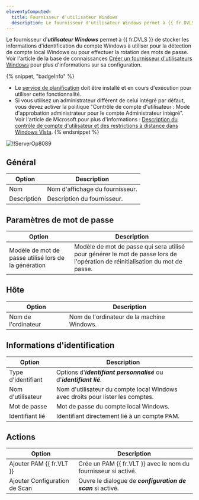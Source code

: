 ```yaml
---
eleventyComputed:
  title: Fournisseur d'utilisateur Windows
  description: Le fournisseur d'utilisateur Windows permet à {{ fr.DVLS }} de stocker les informations d'identification du compte Windows à utiliser pour la détection de compte local Windows ou pour effectuer la rotation des mots de passe.
---
```

Le fournisseur d'***utilisateur Windows*** permet à {{ fr.DVLS }} de stocker les informations d'identification du compte Windows à utiliser pour la détection de compte local Windows ou pour effectuer la rotation des mots de passe. Voir l'article de la base de connaissances [Créer un fournisseur d'utilisateurs Windows](/pam/kb/how-to-articles/create-windows-users-provider/) pour plus d'informations sur sa configuration.

{% snippet, "badgeInfo" %}
* Le [service de planification](/server/kb/knowledge-base/scheduler-service-general-information/) doit être installé et en cours d'exécution pour utiliser cette fonctionnalité.
* Si vous utilisez un administrateur différent de celui intégré par défaut, vous devez activer la politique "Contrôle de compte d'utilisateur : Mode d'approbation administrateur pour le compte Administrateur intégré". Voir l'article de Microsoft pour plus d'informations : [Description du contrôle de compte d'utilisateur et des restrictions à distance dans Windows Vista](https://learn.microsoft.com/en-us/troubleshoot/windows-server/windows-security/user-account-control-and-remote-restriction).
{% endsnippet %}

![!!ServerOp8089](https://cdnweb.devolutions.net/docs/docs_en_server_ServerOp8089.png)

## Général
| Option      | Description                          |
|-------------|--------------------------------------|
| Nom         | Nom d'affichage du fournisseur.      |
| Description | Description du fournisseur.          |

## Paramètres de mot de passe
| Option                              | Description                                                                                           |
|-------------------------------------|-------------------------------------------------------------------------------------------------------|
| Modèle de mot de passe utilisé lors de la génération | Modèle de mot de passe qui sera utilisé pour générer le mot de passe lors de l'opération de réinitialisation du mot de passe. |

## Hôte
| Option        | Description                             |
|---------------|-----------------------------------------|
| Nom de l'ordinateur | Nom de l'ordinateur de la machine Windows. |

## Informations d'identification
| Option   | Description                                                        |
|----------|--------------------------------------------------------------------|
| Type d'identifiant | Options d'***identifiant personnalisé*** ou d'***identifiant lié***.            | 
| Nom d'utilisateur | Nom d'utilisateur du compte local Windows avec droits pour lister les comptes. |
| Mot de passe | Mot de passe du compte local Windows.                             |
| Identifiant lié | Identifiant directement lié à un compte PAM.              |                        

## Actions
| Option                | Description                                                         |
|-----------------------|---------------------------------------------------------------------|
| Ajouter PAM {{ fr.VLT }}  | Crée un PAM {{ fr.VLT }} avec le nom du fournisseur si activé. |
| Ajouter Configuration de Scan | Ouvre le dialogue de ***configuration de scan*** si activé.                 |
